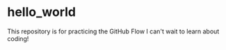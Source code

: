 # hello_world
This repository is for practicing the GitHub Flow
I can't wait to learn about coding!
